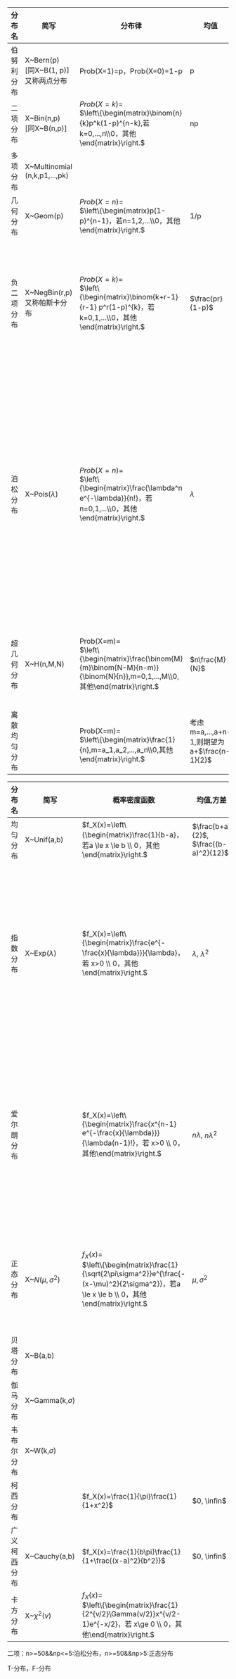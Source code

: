 | 分布名       | 简写                                           | 分布律                                                       | 均值                                        | 方差                                 | 示例                                                         |
| ------------ | ---------------------------------------------- | ------------------------------------------------------------ | ------------------------------------------- | ------------------------------------ | ------------------------------------------------------------ |
| 伯努利分布   | X~Bern(p)<br />[同X~B(1, p)]<br />又称两点分布 | Prob(X=1)=p，Prob(X=0)=1-p                                   | p                                           | p(1-p)                               | 单抽出红蒂的概率为p                                          |
| 二项分布     | X~Bin(n,p)<br />[同X~B(n,p)]                   | $Prob(X=k)=$<br /> $\left\{\begin{matrix}\binom{n}{k}p^k(1-p)^{n-k},若k=0,...,n\\0，其他\end{matrix}\right.$ | np                                          | np(1-p)                              | 抽n次卡出了X张红蒂的概率(不考虑保底)                         |
| 多项分布     | X~Multinomial<br />(n,k,p1,...,pk)             |                                                              |                                             |                                      |                                                              |
| 几何分布     | X~Geom(p)                                      | $Prob(X=n)=$<br />$\left\{\begin{matrix}p(1-p)^{n-1}，若n=1,2,...\\0，其他\end{matrix}\right.$ | 1/p                                         | $\frac{1-p}{p^2}$                    | 一直抽卡直到抽出红蒂时抽了X次的概率                          |
| 负二项分布   | X~NegBin(r,p)<br />又称帕斯卡分布              | $Prob(X=k)=$ <br /> $\left\{\begin{matrix}\binom{k+r-1}{r-1} p^r(1-p)^{k}，若k=0,1,...\\0，其他\end{matrix}\right.$ | $\frac{pr}{1-p}$                            | $\frac{pr}{(1-p)^2}$                 | 一直抽卡直到抽出第r张红蒂时空了X次(抽了X+r次)的概率<br /> (可以看成前X+r-1次伯努利事件发生了r-1次,最后一次必然事件) |
| 泊松分布     | X~Pois($\lambda$)                              | $Prob(X=n)=$ <br /> $\left\{\begin{matrix}\frac{\lambda^n e^{-\lambda}}{n!}，若n=0,1,...\\0，其他\end{matrix}\right.$ | $\lambda$                                   | $\lambda$                            | 我不知道单抽出红蒂的概率，但是我通过大量实验，通过 成功次数/实验次数 得出了频率$\lambda$，<br /> 在试验次数->$\infin$且保证每次单抽相互独立时，得出抽n(n->$\infin$)次卡出X张红蒂的概率服从泊松分布<br />  (注，如果已知p,那他就是个二项分布) |
| 超几何分布   | X~H(n,M,N)                                     | Prob(X=m)=<br /> $\left\{\begin{matrix}\frac{\binom{M}{m}\binom{N-M}{n-m}}{\binom{N}{n}},m=0,1,...,M\\0,其他\end{matrix}\right.$ | $n\frac{M}{N}$                              | $n\frac{M(N-M)(N-n)}{N^2(N-1)}$      | 新手十连必出一金，假设新手N发以内必出M金，你一张张点开，点开n张出现X张金的概率 |
| 离散均匀分布 |                                                | <br /> Prob(X=m)=<br /> $\left\{\begin{matrix}\frac{1}{n},m=a_1,a_2,...,a_n\\0,其他\end{matrix}\right.$ | 考虑m=a,...,a+n-1,则期望为a+$\frac{n-1}{2}$ | 考虑如上情况，则为$\frac{n^2-1}{12}$ | 略，他是伯努利分布有n种结果的推广                            |



| 分布名       | 简写                | 概率密度函数                                                 | 均值,方差                             | 性质                                                         |
| ------------ | ------------------- | ------------------------------------------------------------ | ------------------------------------- | ------------------------------------------------------------ |
| 均匀分布     | X~Unif(a,b)         | $f_X(x)=\left\{\begin{matrix}\frac{1}{b-a}，若a \le x \le b \\ 0，其他\end{matrix}\right.$ | $\frac{b+a}{2}$, $\frac{(b-a)^2}{12}$ | 不解释                                                       |
| 指数分布     | X~Exp($\lambda$)    | $f_X(x)=\left\{\begin{matrix}\frac{e^{-\frac{x}{\lambda}}}{\lambda}，若 x>0 \\ 0，其他\end{matrix}\right.$ | $\lambda$, $\lambda^2$                | 可以将指数分布看成几何分布的连续情形, 有无记忆性,常用于等待时长 |
| 爱尔朗分布   |                     | $f_X(x)=\left\{\begin{matrix}\frac{x^{n-1} e^{-\frac{x}{\lambda}}}{\lambda(n-1)!}，若 x>0 \\ 0，其他\end{matrix}\right.$ | $n\lambda$, $n\lambda^2$              | 是n个独立同指数分布的随机变量之和，n!=1则没有无记忆性,用于排队论 |
| 正态分布     | X~$N(\mu,\sigma^2)$ | $f_X(x)=$<br />$\left\{\begin{matrix}\frac{1}{\sqrt{2\pi\sigma^2}}e^{\frac{-(x-\mu)^2}{2\sigma^2}}，若a \le x \le b \\ 0，其他\end{matrix}\right.$ | $\mu, \sigma^2$                       | 大量独立同分布的随机变量之和满足正态分布                     |
| 贝塔分布     | X~B(a,b)            |                                                              |                                       |                                                              |
| 伽马分布     | X~Gamma(k,$\sigma$) |                                                              |                                       |                                                              |
| 韦布尔分布   | X~W(k,$\sigma$)     |                                                              |                                       |                                                              |
| 柯西分布     |                     | $f_X(x)=\frac{1}{\pi}\frac{1}{1+x^2}$                        | $0, \infin$                           |                                                              |
| 广义柯西分布 | X~Cauchy(a,b)       | $f_X(x)=\frac{1}{b\pi}\frac{1}{1+\frac{(x-a)^2}{b^2}}$       | $0, \infin$                           |                                                              |
| 卡方分布     | X~$\chi^2(v)$       | $f_X(x)=$<br />$\left\{\begin{matrix}\frac{1}{2^{v/2}\Gamma(v/2)}x^{v/2-1}e^{-x/2}，若 x\ge 0 \\ 0，其他\end{matrix}\right.$ |                                       |                                                              |



二项：n>=50&&np\<=5:泊松分布，n>=50&&np\>5:正态分布

T-分布，F-分布
